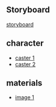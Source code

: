 ## Storyboard
[storyboard](https://github.com/learnbook1103-design/toylearn_AI_multimedias/blob/main/quests/50_popcasts/storyboard.md)

## character
- [caster 1](https://labs.google/fx/tools/whisk/share/2kb6u30ve0000)
- [caster 2](https://labs.google/fx/tools/whisk/share/6t0v61ff30000)

## materials
- [image 1]()